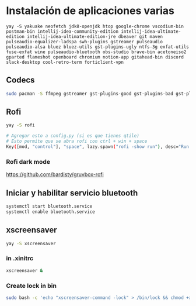 # Instalación de aplicaciones varias
```shell
yay -S yakuake neofetch jdk8-openjdk htop google-chrome vscodium-bin postman-bin intellij-idea-community-edition intellij-idea-ultimate-edition intellij-idea-ultimate-edition-jre dbeaver git maven pulseaudio-equalizer-ladspa swh-plugins gstreamer pulseaudio pulseaudio-alsa bluez bluez-utils gst-plugins-ugly ntfs-3g exfat-utils fuse-exfat wine pulseaudio-bluetooth obs-studio brave-bin acetoneiso2 gparted flameshot openboard chromium notion-app gitahead-bin discord slack-desktop cool-retro-term forticlient-vpn 
```

## Codecs
```bash
sudo pacman -S ffmpeg gstreamer gst-plugins-good gst-plugins-bad gst-plugins-ugly
```

## Rofi
```bash
yay -S rofi

# Agregar esto a config.py (si es que tienes qtile)
# Esto permite que se abra rofi con ctrl + win + space
Key([mod, "control"], "space", lazy.spawn("rofi -show run"), desc="Run rofi"),
```

### Rofi dark mode
https://github.com/bardisty/gruvbox-rofi

## Iniciar y habilitar servicio bluetooth
```bash
systemctl start bluetooth.service
systemctl enable bluetooth.service
```

## xscreensaver
```bash
yay -S xscreensaver
```

### in .xinitrc
```bash
xscreensaver &
```

### Create lock in bin
```bash
sudo bash -c 'echo "xscreensaver-command -lock" > /bin/lock && chmod +x /bin/lock'
```
